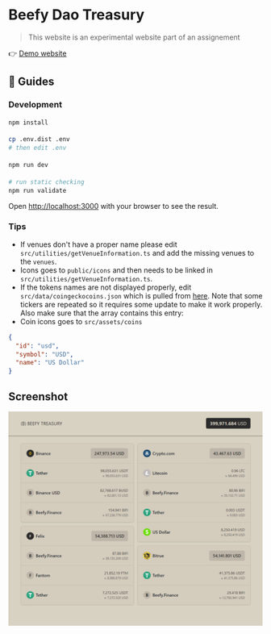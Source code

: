 # Beefy Dao Treasury

> This website is an experimental website part of an assignement

👉 [Demo website](https://treasury.san.cx/)

## 📖 Guides

### Development

```bash
npm install

cp .env.dist .env
# then edit .env

npm run dev

# run static checking
npm run validate
```

Open [http://localhost:3000](http://localhost:3000) with your browser to see the result.

### Tips

- If venues don't have a proper name please edit `src/utilities/getVenueInformation.ts` and add the missing venues to the `venues`.
- Icons goes to `public/icons` and then needs to be linked in `src/utilities/getVenueInformation.ts`.
- If the tokens names are not displayed properly, edit `src/data/coingeckocoins.json` which is pulled from [here](https://api.coingecko.com/api/v3/coins/list). Note that some tickers are repeated so it requires some update to make it work properly. Also make sure that the array contains this entry:
- Coin icons goes to `src/assets/coins`

```json
{
  "id": "usd",
  "symbol": "USD",
  "name": "US Dollar"
}
```

## Screenshot

![Screenshot](./docs/screenshot.png)
